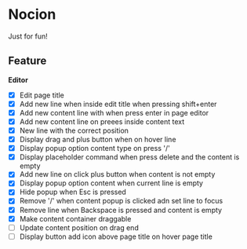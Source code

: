 # Nocion
Just for fun!

## Feature
**Editor**
- [x] Edit page title
- [x] Add new line when inside edit title when pressing shift+enter
- [x] Add new content line with when press enter in page editor
- [x] Add new content line on preees inside content text 
- [x] New line with the correct position
- [x] Display drag and plus button when on hover line
- [x] Display popup option content type on press '/'
- [x] Display placeholder command when press delete and the content is empty
- [x] Add new line on click plus button when content is not empty
- [x] Display popup option content when current line is empty
- [x] Hide popup when Esc is pressed
- [x] Remove '/' when content popup is clicked adn set line to focus
- [x] Remove line when Backspace is pressed and content is empty
- [x] Make content container draggable
- [ ] Update content position on drag end
- [ ] Display button add icon above page title on hover page title